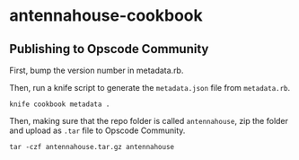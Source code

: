 antennahouse-cookbook
=====================

Publishing to Opscode Community
-------------------------------

First, bump the version number in metadata.rb.

Then, run a knife script to generate the `metadata.json` file from `metadata.rb`.

```
knife cookbook metadata .
```

Then, making sure that the repo folder is called `antennahouse`, zip the folder and upload as `.tar` file to Opscode Community.

```
tar -czf antennahouse.tar.gz antennahouse
```
